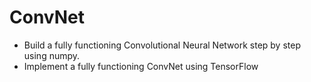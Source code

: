 # ConvNet
- Build a fully functioning Convolutional Neural Network step by step using numpy. 
- Implement a fully functioning ConvNet using TensorFlow
